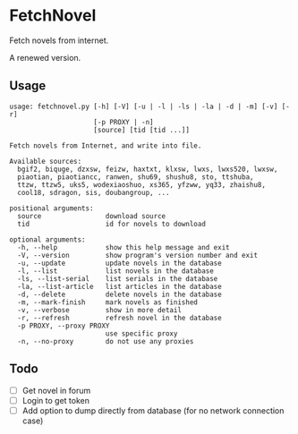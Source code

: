 FetchNovel
==========

Fetch novels from internet.

A renewed version.


Usage
-----

    usage: fetchnovel.py [-h] [-V] [-u | -l | -ls | -la | -d | -m] [-v] [-r]
                         [-p PROXY | -n]
                         [source] [tid [tid ...]]

    Fetch novels from Internet, and write into file.

    Available sources:
      bgif2, biquge, dzxsw, feizw, haxtxt, klxsw, lwxs, lwxs520, lwxsw,
      piaotian, piaotiancc, ranwen, shu69, shushu8, sto, ttshuba,
      ttzw, ttzw5, uks5, wodexiaoshuo, xs365, yfzww, yq33, zhaishu8,
      cool18, sdragon, sis, doubangroup, ...

    positional arguments:
      source                download source
      tid                   id for novels to download

    optional arguments:
      -h, --help            show this help message and exit
      -V, --version         show program's version number and exit
      -u, --update          update novels in the database
      -l, --list            list novels in the database
      -ls, --list-serial    list serials in the database
      -la, --list-article   list articles in the database
      -d, --delete          delete novels in the database
      -m, --mark-finish     mark novels as finished
      -v, --verbose         show in more detail
      -r, --refresh         refresh novel in the database
      -p PROXY, --proxy PROXY
                            use specific proxy
      -n, --no-proxy        do not use any proxies


Todo
----

* [ ] Get novel in forum
* [ ] Login to get token
* [ ] Add option to dump directly from database (for no network connection case)
